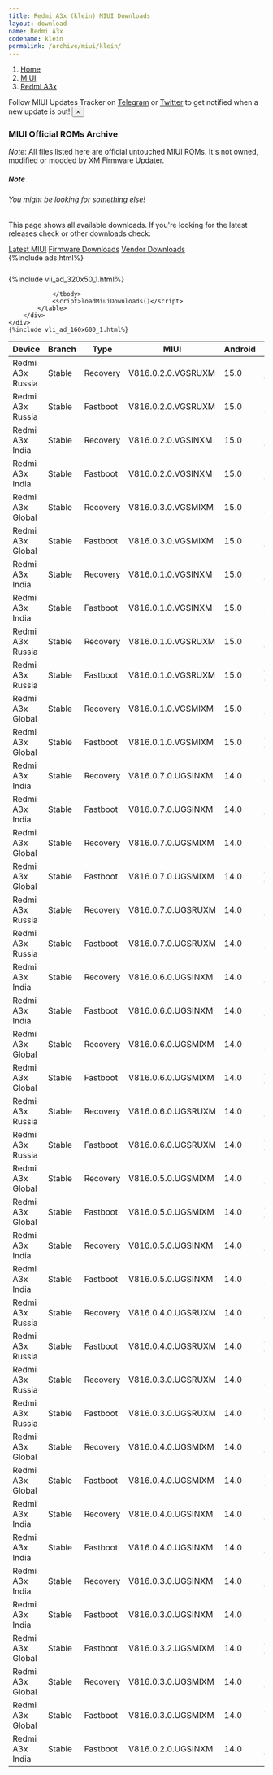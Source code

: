 ```yaml
---
title: Redmi A3x (klein) MIUI Downloads
layout: download
name: Redmi A3x
codename: klein
permalink: /archive/miui/klein/
---
```

<nav aria-label="breadcrumb">
    <ol class="breadcrumb">
        <li class="breadcrumb-item"><a href="/">Home</a></li>
        <li class="breadcrumb-item"><a href="/miui/">MIUI</a></li>
        <li class="breadcrumb-item active" aria-current="page"><a href="/miui/klein/">Redmi A3x</a></li>
    </ol>
</nav>
<div class="alert alert-primary alert-dismissible fade show" role="alert">
    Follow MIUI Updates Tracker on <a href="https://t.me/MIUIUpdatesTracker" class="alert-link">Telegram</a>
     or <a href="https://twitter.com/MiFwUpdater" class="alert-link">Twitter</a> to get notified when a new update is out!
    <button type="button" class="close" data-dismiss="alert" aria-label="Close">
        <span aria-hidden="true">&times;</span>
    </button>
</div>

### MIUI Official ROMs Archive
*Note*: All files listed here are official untouched MIUI ROMs. It's not owned, modified or modded by XM Firmware Updater.
<div class="card">
  <div class="card-body">
    <h5 class="card-title">Note</h5>
    <h6 class="card-subtitle mb-2 text-muted">You might be looking for something else!</h6>
    <p class="card-text">This page shows all available downloads.
     If you're looking for the latest releases check or other downloads check:</p>
    <a href="/miui/klein/" class="card-link">Latest MIUI</a>
    <a href="/firmware/klein/" class="card-link">Firmware Downloads</a>
    <a href="/vendor/klein/" class="card-link">Vendor Downloads</a>
  </div>
</div>
{%include ads.html%}
<div class="row justify-content-center">
    <div class="col-10">
        <div class="table-responsive-md" style="margin-top: 25px;">
            {%include vli_ad_320x50_1.html%}
            <table id="miui" class="display dt-responsive nowrap compact table table-striped table-hover table-sm">
                <thead class="thead-dark">
                    <tr>
                        <th data-ref="device">Device</th>
                        <th data-ref="branch">Branch</th>
                        <th data-ref="type">Type</th>
                        <th data-ref="miui">MIUI</th>
                        <th data-ref="android">Android</th>
                        <th data-ref="size">Size</th>
                        <th data-ref="size">Date</th>
                        <th data-ref="link">Link</th>
                    </tr>
                </thead>
                <tbody>
                <tr><td>Redmi A3x Russia</td><td>Stable</td><td>Recovery</td><td>V816.0.2.0.VGSRUXM</td><td>15.0</td><td>2.8 GB</td><td>2025-04-03</td><td><a href="/miui/klein/stable/V816.0.2.0.VGSRUXM/">Download</a></td></tr>
<tr><td>Redmi A3x Russia</td><td>Stable</td><td>Fastboot</td><td>V816.0.2.0.VGSRUXM</td><td>15.0</td><td>4.4 GB</td><td>2025-03-25</td><td><a href="/miui/klein/stable/V816.0.2.0.VGSRUXM/">Download</a></td></tr>
<tr><td>Redmi A3x India</td><td>Stable</td><td>Recovery</td><td>V816.0.2.0.VGSINXM</td><td>15.0</td><td>2.8 GB</td><td>2025-03-31</td><td><a href="/miui/klein/stable/V816.0.2.0.VGSINXM/">Download</a></td></tr>
<tr><td>Redmi A3x India</td><td>Stable</td><td>Fastboot</td><td>V816.0.2.0.VGSINXM</td><td>15.0</td><td>3.7 GB</td><td>2025-03-25</td><td><a href="/miui/klein/stable/V816.0.2.0.VGSINXM/">Download</a></td></tr>
<tr><td>Redmi A3x Global</td><td>Stable</td><td>Recovery</td><td>V816.0.3.0.VGSMIXM</td><td>15.0</td><td>2.9 GB</td><td>2025-02-24</td><td><a href="/miui/klein/stable/V816.0.3.0.VGSMIXM/">Download</a></td></tr>
<tr><td>Redmi A3x Global</td><td>Stable</td><td>Fastboot</td><td>V816.0.3.0.VGSMIXM</td><td>15.0</td><td>5.0 GB</td><td>2025-02-18</td><td><a href="/miui/klein/stable/V816.0.3.0.VGSMIXM/">Download</a></td></tr>
<tr><td>Redmi A3x India</td><td>Stable</td><td>Recovery</td><td>V816.0.1.0.VGSINXM</td><td>15.0</td><td>2.8 GB</td><td>2025-02-14</td><td><a href="/miui/klein/stable/V816.0.1.0.VGSINXM/">Download</a></td></tr>
<tr><td>Redmi A3x India</td><td>Stable</td><td>Fastboot</td><td>V816.0.1.0.VGSINXM</td><td>15.0</td><td>3.7 GB</td><td>2025-02-08</td><td><a href="/miui/klein/stable/V816.0.1.0.VGSINXM/">Download</a></td></tr>
<tr><td>Redmi A3x Russia</td><td>Stable</td><td>Recovery</td><td>V816.0.1.0.VGSRUXM</td><td>15.0</td><td>2.8 GB</td><td>2025-02-14</td><td><a href="/miui/klein/stable/V816.0.1.0.VGSRUXM/">Download</a></td></tr>
<tr><td>Redmi A3x Russia</td><td>Stable</td><td>Fastboot</td><td>V816.0.1.0.VGSRUXM</td><td>15.0</td><td>4.4 GB</td><td>2025-02-08</td><td><a href="/miui/klein/stable/V816.0.1.0.VGSRUXM/">Download</a></td></tr>
<tr><td>Redmi A3x Global</td><td>Stable</td><td>Recovery</td><td>V816.0.1.0.VGSMIXM</td><td>15.0</td><td>2.9 GB</td><td>2025-01-16</td><td><a href="/miui/klein/stable/V816.0.1.0.VGSMIXM/">Download</a></td></tr>
<tr><td>Redmi A3x Global</td><td>Stable</td><td>Fastboot</td><td>V816.0.1.0.VGSMIXM</td><td>15.0</td><td>4.8 GB</td><td>2025-01-06</td><td><a href="/miui/klein/stable/V816.0.1.0.VGSMIXM/">Download</a></td></tr>
<tr><td>Redmi A3x India</td><td>Stable</td><td>Recovery</td><td>V816.0.7.0.UGSINXM</td><td>14.0</td><td>2.7 GB</td><td>2024-12-13</td><td><a href="/miui/klein/stable/V816.0.7.0.UGSINXM/">Download</a></td></tr>
<tr><td>Redmi A3x India</td><td>Stable</td><td>Fastboot</td><td>V816.0.7.0.UGSINXM</td><td>14.0</td><td>3.5 GB</td><td>2024-12-06</td><td><a href="/miui/klein/stable/V816.0.7.0.UGSINXM/">Download</a></td></tr>
<tr><td>Redmi A3x Global</td><td>Stable</td><td>Recovery</td><td>V816.0.7.0.UGSMIXM</td><td>14.0</td><td>2.8 GB</td><td>2024-12-12</td><td><a href="/miui/klein/stable/V816.0.7.0.UGSMIXM/">Download</a></td></tr>
<tr><td>Redmi A3x Global</td><td>Stable</td><td>Fastboot</td><td>V816.0.7.0.UGSMIXM</td><td>14.0</td><td>4.6 GB</td><td>2024-12-06</td><td><a href="/miui/klein/stable/V816.0.7.0.UGSMIXM/">Download</a></td></tr>
<tr><td>Redmi A3x Russia</td><td>Stable</td><td>Recovery</td><td>V816.0.7.0.UGSRUXM</td><td>14.0</td><td>2.7 GB</td><td>2024-11-26</td><td><a href="/miui/klein/stable/V816.0.7.0.UGSRUXM/">Download</a></td></tr>
<tr><td>Redmi A3x Russia</td><td>Stable</td><td>Fastboot</td><td>V816.0.7.0.UGSRUXM</td><td>14.0</td><td>4.1 GB</td><td>2024-11-14</td><td><a href="/miui/klein/stable/V816.0.7.0.UGSRUXM/">Download</a></td></tr>
<tr><td>Redmi A3x India</td><td>Stable</td><td>Recovery</td><td>V816.0.6.0.UGSINXM</td><td>14.0</td><td>2.7 GB</td><td>2024-10-10</td><td><a href="/miui/klein/stable/V816.0.6.0.UGSINXM/">Download</a></td></tr>
<tr><td>Redmi A3x India</td><td>Stable</td><td>Fastboot</td><td>V816.0.6.0.UGSINXM</td><td>14.0</td><td>3.5 GB</td><td>2024-09-27</td><td><a href="/miui/klein/stable/V816.0.6.0.UGSINXM/">Download</a></td></tr>
<tr><td>Redmi A3x Global</td><td>Stable</td><td>Recovery</td><td>V816.0.6.0.UGSMIXM</td><td>14.0</td><td>2.8 GB</td><td>2024-09-26</td><td><a href="/miui/klein/stable/V816.0.6.0.UGSMIXM/">Download</a></td></tr>
<tr><td>Redmi A3x Global</td><td>Stable</td><td>Fastboot</td><td>V816.0.6.0.UGSMIXM</td><td>14.0</td><td>4.7 GB</td><td>2024-09-20</td><td><a href="/miui/klein/stable/V816.0.6.0.UGSMIXM/">Download</a></td></tr>
<tr><td>Redmi A3x Russia</td><td>Stable</td><td>Recovery</td><td>V816.0.6.0.UGSRUXM</td><td>14.0</td><td>2.7 GB</td><td>2024-09-03</td><td><a href="/miui/klein/stable/V816.0.6.0.UGSRUXM/">Download</a></td></tr>
<tr><td>Redmi A3x Russia</td><td>Stable</td><td>Fastboot</td><td>V816.0.6.0.UGSRUXM</td><td>14.0</td><td>4.0 GB</td><td>2024-08-30</td><td><a href="/miui/klein/stable/V816.0.6.0.UGSRUXM/">Download</a></td></tr>
<tr><td>Redmi A3x Global</td><td>Stable</td><td>Recovery</td><td>V816.0.5.0.UGSMIXM</td><td>14.0</td><td>2.8 GB</td><td>2024-08-30</td><td><a href="/miui/klein/stable/V816.0.5.0.UGSMIXM/">Download</a></td></tr>
<tr><td>Redmi A3x Global</td><td>Stable</td><td>Fastboot</td><td>V816.0.5.0.UGSMIXM</td><td>14.0</td><td>4.6 GB</td><td>2024-08-23</td><td><a href="/miui/klein/stable/V816.0.5.0.UGSMIXM/">Download</a></td></tr>
<tr><td>Redmi A3x India</td><td>Stable</td><td>Recovery</td><td>V816.0.5.0.UGSINXM</td><td>14.0</td><td>2.7 GB</td><td>2024-08-30</td><td><a href="/miui/klein/stable/V816.0.5.0.UGSINXM/">Download</a></td></tr>
<tr><td>Redmi A3x India</td><td>Stable</td><td>Fastboot</td><td>V816.0.5.0.UGSINXM</td><td>14.0</td><td>3.5 GB</td><td>2024-08-28</td><td><a href="/miui/klein/stable/V816.0.5.0.UGSINXM/">Download</a></td></tr>
<tr><td>Redmi A3x Russia</td><td>Stable</td><td>Recovery</td><td>V816.0.4.0.UGSRUXM</td><td>14.0</td><td>2.7 GB</td><td>2024-08-05</td><td><a href="/miui/klein/stable/V816.0.4.0.UGSRUXM/">Download</a></td></tr>
<tr><td>Redmi A3x Russia</td><td>Stable</td><td>Fastboot</td><td>V816.0.4.0.UGSRUXM</td><td>14.0</td><td>4.2 GB</td><td>2024-07-19</td><td><a href="/miui/klein/stable/V816.0.4.0.UGSRUXM/">Download</a></td></tr>
<tr><td>Redmi A3x Russia</td><td>Stable</td><td>Recovery</td><td>V816.0.3.0.UGSRUXM</td><td>14.0</td><td>2.7 GB</td><td>2024-08-02</td><td><a href="/miui/klein/stable/V816.0.3.0.UGSRUXM/">Download</a></td></tr>
<tr><td>Redmi A3x Russia</td><td>Stable</td><td>Fastboot</td><td>V816.0.3.0.UGSRUXM</td><td>14.0</td><td>4.2 GB</td><td>2024-05-22</td><td><a href="/miui/klein/stable/V816.0.3.0.UGSRUXM/">Download</a></td></tr>
<tr><td>Redmi A3x Global</td><td>Stable</td><td>Recovery</td><td>V816.0.4.0.UGSMIXM</td><td>14.0</td><td>2.8 GB</td><td>2024-07-30</td><td><a href="/miui/klein/stable/V816.0.4.0.UGSMIXM/">Download</a></td></tr>
<tr><td>Redmi A3x Global</td><td>Stable</td><td>Fastboot</td><td>V816.0.4.0.UGSMIXM</td><td>14.0</td><td>4.6 GB</td><td>2024-07-22</td><td><a href="/miui/klein/stable/V816.0.4.0.UGSMIXM/">Download</a></td></tr>
<tr><td>Redmi A3x India</td><td>Stable</td><td>Recovery</td><td>V816.0.4.0.UGSINXM</td><td>14.0</td><td>2.7 GB</td><td>2024-07-13</td><td><a href="/miui/klein/stable/V816.0.4.0.UGSINXM/">Download</a></td></tr>
<tr><td>Redmi A3x India</td><td>Stable</td><td>Fastboot</td><td>V816.0.4.0.UGSINXM</td><td>14.0</td><td>3.5 GB</td><td>2024-07-09</td><td><a href="/miui/klein/stable/V816.0.4.0.UGSINXM/">Download</a></td></tr>
<tr><td>Redmi A3x India</td><td>Stable</td><td>Recovery</td><td>V816.0.3.0.UGSINXM</td><td>14.0</td><td>2.7 GB</td><td>2024-07-11</td><td><a href="/miui/klein/stable/V816.0.3.0.UGSINXM/">Download</a></td></tr>
<tr><td>Redmi A3x India</td><td>Stable</td><td>Fastboot</td><td>V816.0.3.0.UGSINXM</td><td>14.0</td><td>3.5 GB</td><td>2024-05-28</td><td><a href="/miui/klein/stable/V816.0.3.0.UGSINXM/">Download</a></td></tr>
<tr><td>Redmi A3x Global</td><td>Stable</td><td>Fastboot</td><td>V816.0.3.2.UGSMIXM</td><td>14.0</td><td>4.5 GB</td><td>2024-06-19</td><td><a href="/miui/klein/stable/V816.0.3.2.UGSMIXM/">Download</a></td></tr>
<tr><td>Redmi A3x Global</td><td>Stable</td><td>Recovery</td><td>V816.0.3.0.UGSMIXM</td><td>14.0</td><td>2.8 GB</td><td>2024-06-03</td><td><a href="/miui/klein/stable/V816.0.3.0.UGSMIXM/">Download</a></td></tr>
<tr><td>Redmi A3x Global</td><td>Stable</td><td>Fastboot</td><td>V816.0.3.0.UGSMIXM</td><td>14.0</td><td>497 Bytes</td><td>2024-05-22</td><td><a href="/miui/klein/stable/V816.0.3.0.UGSMIXM/">Download</a></td></tr>
<tr><td>Redmi A3x India</td><td>Stable</td><td>Fastboot</td><td>V816.0.2.0.UGSINXM</td><td>14.0</td><td>3.5 GB</td><td>2024-05-09</td><td><a href="/miui/klein/stable/V816.0.2.0.UGSINXM/">Download</a></td></tr>

                </tbody>
                <script>loadMiuiDownloads()</script>
            </table>
        </div>
    </div>
    {%include vli_ad_160x600_1.html%}
</div>
